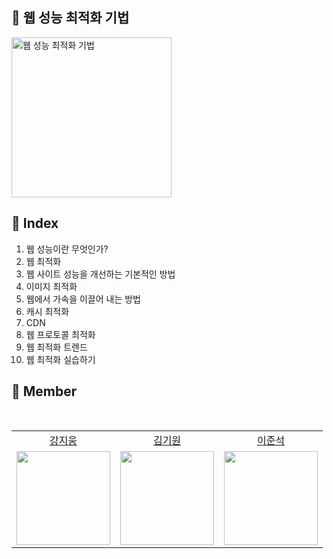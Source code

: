 ## 📗 웹 성능 최적화 기법

<img width="256" alt="웹 성능 최적화 기법" src="https://github.com/user-attachments/assets/0a031710-092e-4418-ae6e-ccc5f8561344">
<br/>

## 📌 Index

01. 웹 성능이란 무엇인가?
02. 웹 최적화
03. 웹 사이트 성능을 개선하는 기본적인 방법
04. 이미지 최적화
05. 웹에서 가속을 이끌어 내는 방법
06. 캐시 최적화
07. CDN
08. 웹 프로토콜 최적화
09. 웹 최적화 트렌드
10. 웹 최적화 실습하기

## 🙋 Member

<br/>
<table>
    <tbody>
        <tr>
            <td align="center"><a href="https://github.com/KangJiUng">강지웅</a></td>
            <td align="center"><a href="https://github.com/kiuuon">김기원</a></td>
            <td align="center"><a href="https://github.com/ljs831">이준석</a></td>
        </tr>
        <tr>
            <td><a href="https://github.com/KangJiUng"><img src="https://avatars.githubusercontent.com/u/107825793?v=4" width="150px" height="150px"/></a></td>
            <td><a href="https://github.com/kiuuon"><img src="https://avatars.githubusercontent.com/u/74997112?v=4" width="150px" height="150px"/></a></td>
            <td><a href="https://github.com/ljs831"><img src="https://avatars.githubusercontent.com/u/127804419?v=4" width="150px" height="150px"/></a></td>
        </tr>
    </tbody>
</table>
<br/>
